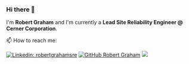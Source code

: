 ### Hi there 👋

I'm **Robert Graham** and I'm currently a **Lead Site Reliability Engineer @ Cerner Corporation**.

📫 How to reach me:

[![Linkedin: robertgrahamsre](https://img.shields.io/badge/robertgrahamsre-blue?style=flat-square&logo=Linkedin&logoColor=white&link=https://www.linkedin.com/in/robertgrahamsre)](https://www.linkedin.com/in/robertgrahamsre)
[![GitHub Robert Graham](https://img.shields.io/github/followers/graham1228?label=follow&style=social)](https://github.com/graham1228)
![](https://visitor-badge.glitch.me/badge?page_id=graham1228.graham1228)
<!--
**graham1228/graham1228** is a ✨ _special_ ✨ repository because its `README.md` (this file) appears on your GitHub profile.

Here are some ideas to get you started:

- 🔭 I’m currently working on ...
- 🌱 I’m currently learning ...
- 👯 I’m looking to collaborate on ...
- 🤔 I’m looking for help with ...
- 💬 Ask me about ...
- 📫 How to reach me: ...
- 😄 Pronouns: ...
- ⚡ Fun fact: ...
-->
